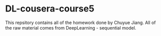 # DL-cousera-course5

This repsitory contains all of the homework done by Chuyue Jiang. All of the raw material comes from DeepLearning - sequential model.
